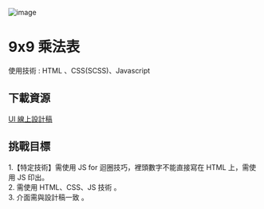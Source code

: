 ![image](https://amyyou.github.io/JS_Dungeon/1F-9x9/img/demo.png)

# 9x9 乘法表
使用技術 : HTML 、CSS(SCSS)、Javascript

## 下載資源
[UI 線上設計稿](https://xd.adobe.com/spec/256981fc-ef65-4d9b-773c-45d8ef0353c6-5358/screen/50fba855-bde7-4771-b73c-3fd839418cf0/)   

## 挑戰目標        
1.【特定技術】需使用 JS for 迴圈技巧，裡頭數字不能直接寫在 HTML 上，需使用 JS 印出。          
2. 需使用 HTML、CSS、JS 技術 。      
3. 介面需與設計稿一致 。     



